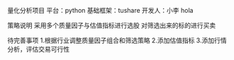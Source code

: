 量化分析项目
平台：python
基础框架：tushare
开发人：小李 hola

策略说明
采用多个质量因子与估值指标进行选股
对筛选出来的标的进行买卖


待完善事项
1.根据行业调整质量因子组合和筛选策略
2.添加估值指标
3.添加行情分析，评估交易可行性

